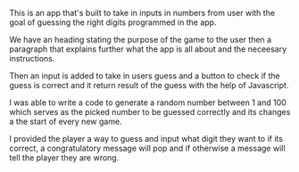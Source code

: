 This is an app that's built to take in inputs in numbers from user with the goal of guessing the right digits programmed in the app.

We have an heading stating the purpose of the game to the user then a paragraph that explains further what the app is all about and the neceesary instructions.

Then an input is added to take in users guess and a button to check if the guess is correct and it return result of the guess with the help of Javascript.

I was able to write a code to generate a random number between 1 and 100 which serves as the picked number to be guessed correctly and its changes a the start of every new game.

I provided the player a way to guess and input what digit they want to if its correct, a congratulatory message will pop and if otherwise a message will tell the player they are wrong.